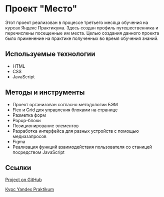 # Проект "Место"

Этот проект реализован в процессе третьего месяца обучения на курсах Яндекс Практикума. Здесь создан профиль путешественника и перечислены посещенные им места. Целью создания данного проекта было применение на практике полученных во время обучения знаний.

## Используемые технологии

- HTML
- CSS
- JavaScript

## Методы и инструменты

- Проект организован согласно методологии БЭМ
- Flex и Grid для управления блоками на странице
- Разметка форм
- Popup-блоки
- Позиционирование элементов
- Разработка интерфейса для разных устройств с помощью медиазапросов
- Figma
- Реализация функций взаимодействия пользователя со станицей посредством JavaScript

## Ссылки

[Project on GitHub](https://vitcatman.github.io/mesto-project/)

[Курс Yandex Praktikum](https://praktikum.yandex.ru/profile/web-plus/)
